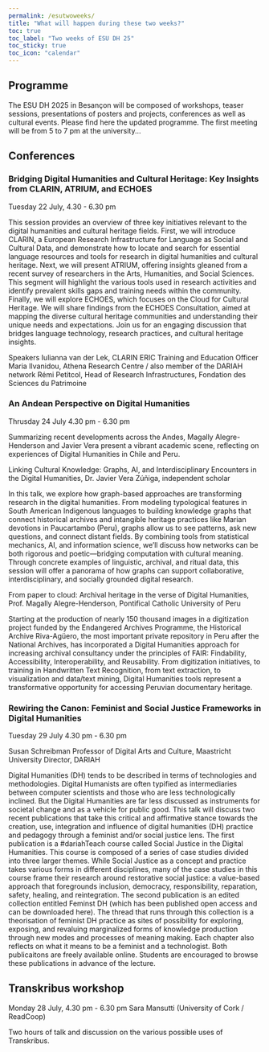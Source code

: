 ```yaml
---
permalink: /esutwoweeks/
title: "What will happen during these two weeks?"
toc: true
toc_label: "Two weeks of ESU DH 25"
toc_sticky: true
toc_icon: "calendar"
---
```


## Programme
The ESU DH 2025 in Besançon will be composed of workshops, teaser sessions, presentations of posters and projects, conferences as well as cultural events. 
Please find here the updated programme.
The first meeting will be from 5 to 7 pm at the university...

## Conferences

### Bridging Digital Humanities and Cultural Heritage: Key Insights from CLARIN, ATRIUM, and ECHOES 
Tuesday 22 July, 4.30 - 6.30 pm

This session provides an overview of three key initiatives relevant to the digital humanities and cultural heritage fields. 
First, we will introduce CLARIN, a European Research Infrastructure for Language as Social and Cultural Data, and demonstrate how to locate and search for essential language resources and tools for research in digital humanities and cultural heritage.
Next, we will present ATRIUM, offering insights gleaned from a recent survey of researchers in the Arts, Humanities, and Social Sciences. This segment will highlight the various tools used in research activities and identify prevalent skills gaps and training needs within the community. 
Finally, we will explore ECHOES, which focuses on the Cloud for Cultural Heritage. We will share findings from the ECHOES Consultation, aimed at mapping the diverse cultural heritage communities and understanding their unique needs and expectations. 
Join us for an engaging discussion that bridges language technology, research practices, and cultural heritage insights.

Speakers
Iulianna van der Lek, CLARIN ERIC Training and Education Officer
Maria Ilvanidou, Athena Research Centre / also member of the DARIAH network
Rémi Petitcol, Head of Research Infrastructures, Fondation des Sciences du Patrimoine

### An Andean Perspective on Digital Humanities
Thrusday 24 July 4.30 pm - 6.30 pm

Summarizing recent developments across the Andes, Magally Alegre-Henderson and Javier Vera present a vibrant academic scene, reflecting on experiences of Digital Humanities in Chile and Peru.

Linking Cultural Knowledge: Graphs, AI, and Interdisciplinary Encounters in the Digital Humanities, Dr. Javier Vera Zúñiga, independent scholar

In this talk, we explore how graph-based approaches are transforming research in the digital humanities. From modeling typological features in South American Indigenous languages to building knowledge graphs that connect historical archives and intangible heritage practices like Marian devotions in Paucartambo (Peru), graphs allow us to see patterns, ask new questions, and connect distant fields. By combining tools from statistical mechanics, AI, and information science, we’ll discuss how networks can be both rigorous and poetic—bridging computation with cultural meaning. Through concrete examples of linguistic, archival, and ritual data, this session will offer a panorama of how graphs can support collaborative, interdisciplinary, and socially grounded digital research.

From paper to cloud: Archival heritage in the verse of Digital Humanities, Prof. Magally Alegre-Henderson, Pontifical Catholic University of Peru

Starting at the production of nearly 150 thousand images in a digitization project funded by the Endangered Archives Programme, the Historical Archive Riva-Agüero, the most important private repository in Peru after the National Archives, has incorporated a Digital Humanities approach for increasing archival consultancy under the principles of FAIR: Findability, Accessibility, Interoperability, and Reusability. From digitization initiatives, to training in Handwritten Text Recognition, from text extraction, to visualization and data/text mining, Digital Humanities tools represent a transformative opportunity for accessing Peruvian documentary heritage. 

### Rewiring the Canon: Feminist and Social Justice Frameworks in Digital Humanities
Tuesday 29 July 4.30 pm - 6.30 pm

Susan Schreibman
Professor of Digital Arts and Culture, Maastricht University
Director, DARIAH

Digital Humanities (DH) tends to be described in terms of technologies and methodologies. Digital Humanists are often typified as intermediaries between computer scientists and those who are less technologically inclined. But the Digital Humanities are far less discussed as instruments for societal change and as a vehicle for public good. This talk will discuss two recent publications that take this critical and affirmative stance towards the creation, use, integration and influence of digital humanities (DH) practice and pedagogy through a feminist and/or social justice lens. 
The first publication is a #dariahTeach course called Social Justice in the Digital Humanities. This course is composed of a series of case studies divided into three larger themes. While Social Justice as a concept and practice takes various forms in different disciplines, many of the case studies in this course frame their research around restorative social justice: a value-based approach that foregrounds inclusion, democracy, responsibility, reparation, safety, healing, and reintegration. 
The second publication is an edited collection entitled Feminst DH (which has been published open access and can be downloaded here). The thread that runs through this collection is a theorisation of feminist DH practice as sites of possibility for exploring, exposing, and revaluing marginalized forms of knowledge production through new modes and processes of meaning making. Each chapter also reflects on what it means to be a feminist and a technologist. 
Both publicaitons are freely available online. Students are encouraged to browse these publications in advance of the lecture. 


## Transkribus workshop 
Monday 28 July, 4.30 pm - 6.30 pm
Sara Mansutti (University of Cork / ReadCoop)

Two hours of talk and discussion on the various possible uses of Transkribus.

